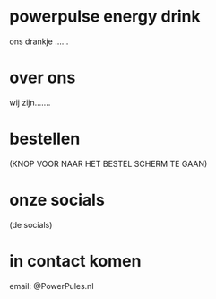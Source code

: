 # powerpulse energy drink
ons drankje ......
# over ons
wij zijn.......
# bestellen
(KNOP VOOR NAAR HET BESTEL SCHERM TE GAAN)
# onze socials
(de socials)
# in contact komen
email: @PowerPules.nl
